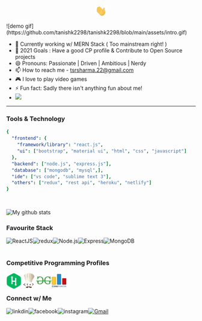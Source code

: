 <p align="center"><img src="https://raw.githubusercontent.com/ABSphreak/ABSphreak/master/gifs/Hi.gif" width="30px"/></p>
![demo gif](https://github.com/tanishk2298/tanishk2298/blob/main/assets/intro.gif)

- 🌱 Currently working w/ MERN Stack ( Too mainstream right! )
- 🥅 2021 Goals : Have a good CP profile & Contribute to Open Source projects
- 😄 Pronouns: Passionate | Driven | Ambitious | Nerdy
- 📫 How to reach me - [tsrsharma.22@gmail.com](mailto:tsrsharma.22@gmail.com) 
- 🎮 I love to play video games
- ⚡ Fun fact: Sadly there isn't anything fun about me!
- ![](https://komarev.com/ghpvc/?username=tanishk2298&color=blue)
<hr />

### Tools & Technology
```yaml
{
  "frontend": {
    "framework/library": "react.js",
    "ui": ["bootstrap", "material ui", "html", "css", "javascript"]
  },
  "backend": ["node.js", "express.js"],
  "database": ["mongodb", "mysql",],
  "ide": ["vs code", "sublime text 3"],                     
  "others": ["redux", "rest api", "heroku", "netlify"]
}
```
<br/>

![My github stats](https://github-readme-stats.vercel.app/api?username=tanishk2298&show_icons=true&theme=dark&count_private=true&hide=prs)

### Favourite Stack
<img align="left" alt="ReactJS" src="https://img.shields.io/badge/React-20232A?style=for-the-badge&logo=react&logoColor=61DAFB" />
<img align="left" alt="redux" src="https://img.shields.io/badge/Redux-593D88?style=for-the-badge&logo=redux&logoColor=white" />
<img align="left" alt="Node.js" src="https://img.shields.io/badge/Node.js-43853D?style=for-the-badge&logo=node.js&logoColor=white" />
<img align="left" alt="Express" src="https://img.shields.io/badge/Express.js-404D59?style=for-the-badge" />
<img align="left" alt="MongoDB" src="https://img.shields.io/badge/MongoDB-4EA94B?style=for-the-badge&logo=mongodb&logoColor=white" />
<br/>
<br />

### Competitive Programming Profiles

<a href="https://www.hackerrank.com/tsrsharma_22">
  <img align="left" alt="Tanishk Sharma | Hackerrank" width="40px" src="https://github.com/tanishk2298/tanishk2298/blob/main/assets/hr.svg" />
</a>
<a href="https://www.codechef.com/users/tsrsharma_22">
  <img align="left" alt="Tanishk Sharma | Codechef" width="40px" src="https://github.com/tanishk2298/tanishk2298/blob/main/assets/cc.png" />
</a>
<a href="https://auth.geeksforgeeks.org/user/tsrsharma_22/profile">
  <img align="left" alt="Tanishk Sharma | Geeksforgeeks" width="40px" src="https://github.com/tanishk2298/tanishk2298/blob/main/assets/icons8-geeksforgeeks.svg" />
</a>
<a href="https://codeforces.com/profile/tsrsharma_22">
  <img align="left" alt="Tanishk Sharma | Codeforces" width="40px" src="https://github.com/tanishk2298/tanishk2298/blob/main/assets/cf.png" />
</a>
<br/>
<br/>

### Connect w/ Me

[<img align="left" alt="linkdin" src="https://img.shields.io/badge/LinkedIn-0077B5?style=for-the-badge&logo=linkedin&logoColor=white" />][linkedin]
[![Gmail](https://img.shields.io/badge/-gmail-%23D14836?style=for-the-badge&logo=Gmail&logoColor=white)](mailto:tsrsharma.22@gmail.com)
[<img align="left" alt="facebook" src="https://img.shields.io/badge/Facebook-1877F2?style=for-the-badge&logo=facebook&logoColor=white" />][facebook]
[<img align="left" alt="instagram" src="https://img.shields.io/badge/Instagram-E4405F?style=for-the-badge&logo=instagram&logoColor=white" />][instagram]

[facebook]: https://www.facebook.com/tanishk.sharma.144/
[instagram]: https://www.instagram.com/lonewolf_2298/
[linkedin]: https://www.linkedin.com/in/tshrsharma22/
